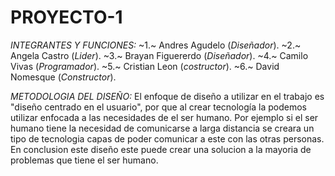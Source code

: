 # PROYECTO-1
*INTEGRANTES Y FUNCIONES:*
~1.~ Andres Agudelo (*Diseñador*).
~2.~ Angela Castro (*Lider*).
~3.~ Brayan Figuererdo (*Diseñador*).
~4.~ Camilo Vivas (*Programador*).
~5.~ Cristian Leon (*costructor*).
~6.~ David Nomesque (*Constructor*).

*METODOLOGIA DEL DISEÑO:* 
El enfoque de diseño a utilizar en el trabajo es "diseño centrado en el usuario", por que al crear tecnología la podemos utilizar enfocada a las necesidades de el ser humano. Por ejemplo si el ser humano tiene la necesidad de comunicarse a larga distancia se creara un tipo de tecnologia capas de poder comunicar a este con las otras personas.
En conclusion este diseño este puede crear una solucion a la mayoria de problemas que tiene el ser humano.
